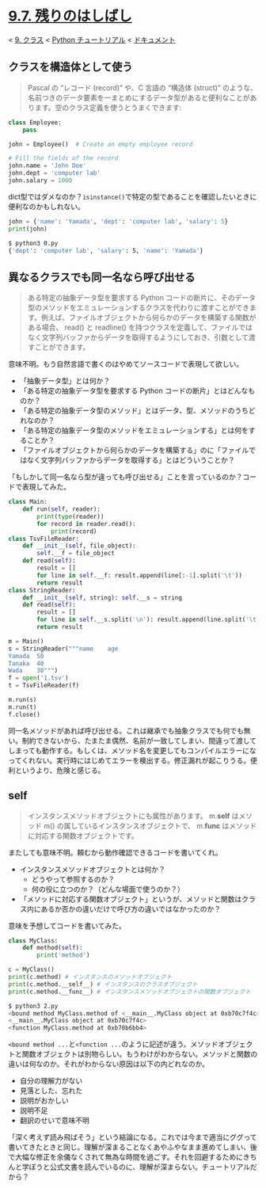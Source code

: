 # [9.7. 残りのはしばし](https://docs.python.jp/3/tutorial/classes.html#odds-and-ends)

< [9. クラス](https://docs.python.jp/3/tutorial/classes.html#classes) < [Python チュートリアル](https://docs.python.jp/3/tutorial/index.html) < [ドキュメント](https://docs.python.jp/3/index.html)

## クラスを構造体として使う

> Pascal の “レコード (record)” や、C 言語の “構造体 (struct)” のような、名前つきのデータ要素を一まとめにするデータ型があると便利なことがあります。空のクラス定義を使うとうまくできます:

```python
class Employee:
    pass

john = Employee()  # Create an empty employee record

# Fill the fields of the record
john.name = 'John Doe'
john.dept = 'computer lab'
john.salary = 1000
```

dict型ではダメなのか？`isinstance()`で特定の型であることを確認したいときに便利なのかもしれない。

```python
john = {'name': 'Yamada', 'dept': 'computer lab', 'salary': 5}
print(john)
```
```sh
$ python3 0.py 
{'dept': 'computer lab', 'salary': 5, 'name': 'Yamada'}
```

## 異なるクラスでも同一名なら呼び出せる

> ある特定の抽象データ型を要求する Python コードの断片に、そのデータ型のメソッドをエミュレーションするクラスを代わりに渡すことができます。例えば、ファイルオブジェクトから何らかのデータを構築する関数がある場合、 read() と readline() を持つクラスを定義して、ファイルではなく文字列バッファからデータを取得するようにしておき、引数として渡すことができます。

意味不明。もう自然言語で書くのはやめてソースコードで表現して欲しい。

* 「抽象データ型」とは何か？
* 「ある特定の抽象データ型を要求する Python コードの断片」とはどんなものか？
* 「ある特定の抽象データ型のメソッド」とはデータ、型、メソッドのうちどれなのか？
* 「ある特定の抽象データ型のメソッドをエミュレーションする」とは何をすることか？
* 「ファイルオブジェクトから何らかのデータを構築する」のに「ファイルではなく文字列バッファからデータを取得する」とはどういうことか？

「もしかして同一名なら型が違っても呼び出せる」ことを言っているのか？コードで表現してみた。

```python
class Main:
    def run(self, reader):
        print(type(reader))
        for record in reader.read():
            print(record)
class TsvFileReader:
    def __init__(self, file_object):
        self.__f = file_object
    def read(self):
        result = []
        for line in self.__f: result.append(line[:-1].split('\t'))
        return result
class StringReader:
    def __init__(self, string): self.__s = string
    def read(self):
        result = []
        for line in self.__s.split('\n'): result.append(line.split('\t'))
        return result

m = Main()
s = StringReader("""name	age
Yamada	50
Tanaka	40
Wada	30""")
f = open('1.tsv')
t = TsvFileReader(f)

m.run(s)
m.run(t)
f.close()
```

同一名メソッドがあれば呼び出せる。これは継承でも抽象クラスでも何でも無い。制約できないから、たまたま偶然、名前が一致してしまい、間違って渡してしまっても動作する。もしくは、メソッド名を変更してもコンパイルエラーになってくれない。実行時にはじめてエラーを検出する。修正漏れが起こりうる。便利というより、危険と感じる。

## __self__

> インスタンスメソッドオブジェクトにも属性があります。 m.__self__ はメソッド m() の属しているインスタンスオブジェクトで、 m.__func__ はメソッドに対応する関数オブジェクトです。

またしても意味不明。頼むから動作確認できるコードを書いてくれ。

* インスタンスメソッドオブジェクトとは何か？
    * どうやって参照するのか？
    * 何の役に立つのか？（どんな場面で使うのか？）
* 「メソッドに対応する関数オブジェクト」というが、メソッドと関数はクラス内にあるか否かの違いだけで呼び方の違いではなかったのか？

意味を予想してコードを書いてみた。

```python
class MyClass:
    def method(self):
        print('method')

c = MyClass()
print(c.method) # インスタンスのメソッドオブジェクト
print(c.method.__self__) # インスタンスのクラスオブジェクト
print(c.method.__func__) # インスタンスメソッドオブジェクトの関数オブジェクト
```
```sh
$ python3 2.py 
<bound method MyClass.method of <__main__.MyClass object at 0xb70c7f4c>>
<__main__.MyClass object at 0xb70c7f4c>
<function MyClass.method at 0xb70b6bb4>
```

`<bound method ...`と`<function ...`のように記述が違う。メソッドオブジェクトと関数オブジェクトは別物らしい。もうわけがわからない。メソッドと関数の違いは何なのか。それがわからない原因は以下の内どれなのか。

* 自分の理解力がない
* 見落とした、忘れた
* 説明がおかしい
* 説明不足
* 翻訳のせいで意味不明

「深く考えず読み飛ばそう」という結論になる。これでは今まで適当にググって書いてきたときと同じ。理解が深まることなくあやふやなまま進めてしまい、後で大幅な修正を余儀なくされて無為な時間を過ごす。それを回避するためにきちんと学ぼうと公式文書を読んでいるのに、理解が深まらない。チュートリアルだから？
